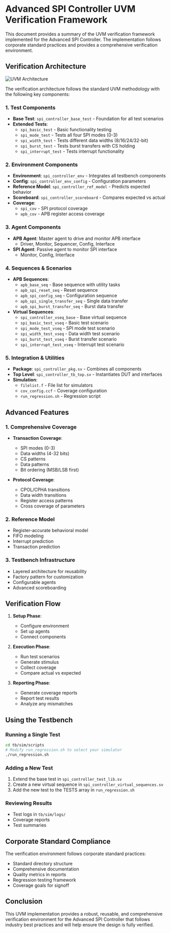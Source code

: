 # Advanced SPI Controller UVM Verification Framework

This document provides a summary of the UVM verification framework implemented for the Advanced SPI Controller. The implementation follows corporate standard practices and provides a comprehensive verification environment.

## Verification Architecture

![UVM Architecture](/Advanced_SPI_Controller/img/arch.jpg)

The verification architecture follows the standard UVM methodology with the following key components:

### 1. Test Components

- **Base Test**: `spi_controller_base_test` - Foundation for all test scenarios
- **Extended Tests**:
  - `spi_basic_test` - Basic functionality testing
  - `spi_mode_test` - Tests all four SPI modes (0-3)
  - `spi_width_test` - Tests different data widths (8/16/24/32-bit)
  - `spi_burst_test` - Tests burst transfers with CS holding
  - `spi_interrupt_test` - Tests interrupt functionality

### 2. Environment Components

- **Environment**: `spi_controller_env` - Integrates all testbench components
- **Config**: `spi_controller_env_config` - Configuration parameters
- **Reference Model**: `spi_controller_ref_model` - Predicts expected behavior
- **Scoreboard**: `spi_controller_scoreboard` - Compares expected vs actual
- **Coverage**: 
  - `spi_cov` - SPI protocol coverage
  - `apb_cov` - APB register access coverage

### 3. Agent Components

- **APB Agent**: Master agent to drive and monitor APB interface
  - Driver, Monitor, Sequencer, Config, Interface
- **SPI Agent**: Passive agent to monitor SPI interface
  - Monitor, Config, Interface

### 4. Sequences & Scenarios

- **APB Sequences**:
  - `apb_base_seq` - Base sequence with utility tasks
  - `apb_spi_reset_seq` - Reset sequence
  - `apb_spi_config_seq` - Configuration sequence
  - `apb_spi_single_transfer_seq` - Single data transfer
  - `apb_spi_burst_transfer_seq` - Burst data transfer
- **Virtual Sequences**:
  - `spi_controller_vseq_base` - Base virtual sequence
  - `spi_basic_test_vseq` - Basic test scenario
  - `spi_mode_test_vseq` - SPI mode test scenario
  - `spi_width_test_vseq` - Data width test scenario
  - `spi_burst_test_vseq` - Burst transfer scenario
  - `spi_interrupt_test_vseq` - Interrupt test scenario

### 5. Integration & Utilities

- **Package**: `spi_controller_pkg.sv` - Combines all components
- **Top Level**: `spi_controller_tb_top.sv` - Instantiates DUT and interfaces
- **Simulation**: 
  - `filelist.f` - File list for simulators
  - `cov_config.ccf` - Coverage configuration
  - `run_regression.sh` - Regression script

## Advanced Features

### 1. Comprehensive Coverage

- **Transaction Coverage**:
  - SPI modes (0-3)
  - Data widths (4-32 bits)
  - CS patterns
  - Data patterns
  - Bit ordering (MSB/LSB first)
  
- **Protocol Coverage**:
  - CPOL/CPHA transitions
  - Data width transitions
  - Register access patterns
  - Cross coverage of parameters

### 2. Reference Model

- Register-accurate behavioral model
- FIFO modeling
- Interrupt prediction
- Transaction prediction

### 3. Testbench Infrastructure

- Layered architecture for reusability
- Factory pattern for customization
- Configurable agents
- Advanced scoreboarding

## Verification Flow

1. **Setup Phase**:
   - Configure environment
   - Set up agents
   - Connect components

2. **Execution Phase**:
   - Run test scenarios
   - Generate stimulus
   - Collect coverage
   - Compare actual vs expected

3. **Reporting Phase**:
   - Generate coverage reports
   - Report test results
   - Analyze any mismatches

## Using the Testbench

### Running a Single Test

```bash
cd tb/sim/scripts
# Modify run_regression.sh to select your simulator
./run_regression.sh
```

### Adding a New Test

1. Extend the base test in `spi_controller_test_lib.sv`
2. Create a new virtual sequence in `spi_controller_virtual_sequences.sv`
3. Add the new test to the TESTS array in `run_regression.sh`

### Reviewing Results

- Test logs in `tb/sim/logs/`
- Coverage reports
- Test summaries

## Corporate Standard Compliance

The verification environment follows corporate standard practices:

- Standard directory structure
- Comprehensive documentation
- Quality metrics in reports
- Regression testing framework
- Coverage goals for signoff

## Conclusion

This UVM implementation provides a robust, reusable, and comprehensive verification environment for the Advanced SPI Controller that follows industry best practices and will help ensure the design is fully verified.